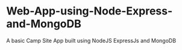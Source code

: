 # Web-App-using-Node-Express-and-MongoDB
A basic Camp Site App built using NodeJS ExpressJs and MongoDB

